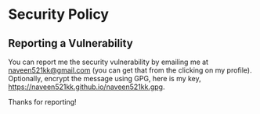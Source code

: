 # Security Policy

## Reporting a Vulnerability

You can report me the security vulnerability by emailing me at
naveen521kk@gmail.com (you can get that from the clicking on my profile).
Optionally, encrypt the message using GPG, here is my key,
https://naveen521kk.github.io/naveen521kk.gpg.

Thanks for reporting!

